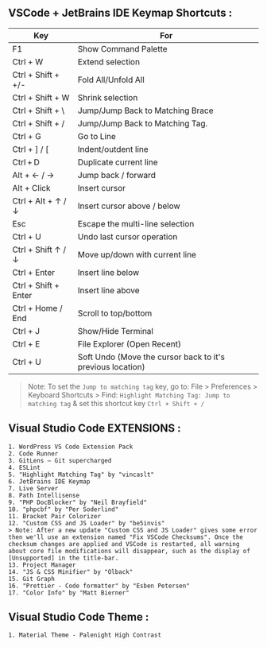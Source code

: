 ## VSCode + JetBrains IDE Keymap Shortcuts :

| Key | For |
| --- | --- |
 F1 | Show Command Palette
 Ctrl + W | Extend selection
 Ctrl + Shift + +/- | Fold All/Unfold All
 Ctrl + Shift + W | Shrink selection
 Ctrl + Shift + \ | Jump/Jump Back to Matching Brace
 Ctrl + Shift + / | Jump/Jump Back to Matching Tag. 
 Ctrl + G | Go to Line
 Ctrl + ] / [ | Indent/outdent line
 Ctrl + D | Duplicate current line
 Alt + ← / → | Jump back / forward
 Alt + Click | Insert cursor
 Ctrl + Alt + ↑ / ↓ | Insert cursor above / below
 Esc | Escape the multi-line selection
 Ctrl + U | Undo last cursor operation
 Ctrl + Shift ↑ / ↓ | Move up/down with current line
 Ctrl + Enter | Insert line below
 Ctrl + Shift + Enter | Insert line above
 Ctrl + Home / End | Scroll to top/bottom
 Ctrl + J | Show/Hide Terminal
 Ctrl + E | File Explorer (Open Recent)
 Ctrl + U | Soft Undo (Move the cursor back to it's previous location)
> Note: To set the `Jump to matching tag` key, go to: File > Preferences > Keyboard Shortcuts > Find: `Highlight Matching Tag: Jump to matching tag` & set this shortcut key `Ctrl + Shift + /`

## Visual Studio Code EXTENSIONS :

    1. WordPress VS Code Extension Pack
    2. Code Runner
    3. GitLens — Git supercharged
    4. ESLint
    5. "Highlight Matching Tag" by "vincaslt"
    6. JetBrains IDE Keymap
    7. Live Server
    8. Path Intellisense
    9. "PHP DocBlocker" by "Neil Brayfield"
    10. "phpcbf" by "Per Soderlind"
    11. Bracket Pair Colorizer
    12. "Custom CSS and JS Loader" by "be5invis"
    > Note: After a new update "Custom CSS and JS Loader" gives some error then we'll use an extension named "Fix VSCode Checksums". Once the checksum changes are applied and VSCode is restarted, all warning about core file modifications will disappear, such as the display of [Unsupported] in the title-bar.
    13. Project Manager
    14. "JS & CSS Minifier" by "Olback"
    15. Git Graph
    16. "Prettier - Code formatter" by "Esben Petersen"
    17. "Color Info" by "Matt Bierner"

## Visual Studio Code Theme :

    1. Material Theme - Palenight High Contrast
